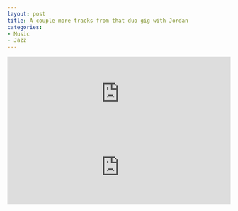```yaml
---
layout: post
title: A couple more tracks from that duo gig with Jordan
categories:
- Music
- Jazz
---
```


<iframe width="100%" height="166" scrolling="no" frameborder="no" src="https://w.soundcloud.com/player/?url=https%3A//api.soundcloud.com/tracks/133665167%3Fsecret_token%3Ds-laSUA&amp;color=ff5500&amp;auto_play=false&amp;hide_related=false&amp;show_artwork=true"></iframe>
<iframe width="100%" height="166" scrolling="no" frameborder="no" src="https://w.soundcloud.com/player/?url=https%3A//api.soundcloud.com/tracks/133665272%3Fsecret_token%3Ds-gRc2w&amp;color=ff5500&amp;auto_play=false&amp;hide_related=false&amp;show_artwork=false"></iframe>
